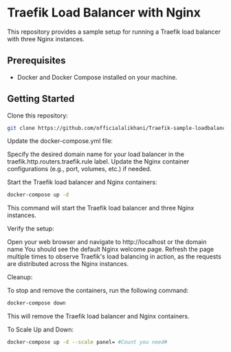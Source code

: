 # Traefik Load Balancer with Nginx

This repository provides a sample setup for running a Traefik load balancer with three Nginx instances.

## Prerequisites

- Docker and Docker Compose installed on your machine.

## Getting Started

Clone this repository:

 ```bash
 git clone https://github.com/officialalikhani/Traefik-sample-loadbalancer.git

```

Update the docker-compose.yml file:

Specify the desired domain name for your load balancer in the traefik.http.routers.traefik.rule label.
Update the Nginx container configurations (e.g., port, volumes, etc.) if needed.

Start the Traefik load balancer and Nginx containers:

```bash
docker-compose up -d
```

This command will start the Traefik load balancer and three Nginx instances.

Verify the setup:

Open your web browser and navigate to http://localhost or the domain name
You should see the default Nginx welcome page.
Refresh the page multiple times to observe Traefik's load balancing in action, as the requests are distributed across the Nginx instances.

Cleanup:

To stop and remove the containers, run the following command:

```bash
docker-compose down
```
This will remove the Traefik load balancer and Nginx containers.

To Scale Up and Down:

```bash
docker-compose up -d --scale panel= #Count you need#
```



